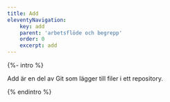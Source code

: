 ```yaml
---
title: Add
eleventyNavigation:
    key: add
    parent: 'arbetsflöde och begrepp'
    order: 0
    excerpt: add
---
```


{%- intro %}

Add är en del av Git som lägger till filer i ett repository.

{% endintro %}
